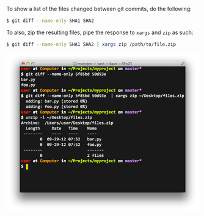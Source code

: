 To show a list of the files changed between git commits, do the following:

```bash
$ git diff --name-only SHA1 SHA2
```

To also, zip the resulting files, pipe the response to `xargs` and `zip` as such:

```bash
$ git diff --name-only SHA1 SHA2 | xargs zip /path/to/file.zip
```

<img alt="" src="/img/uploads/2012-09/git-diff-files-changed.png" />